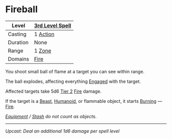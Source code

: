 # Fireball

| Level    | [3rd Level Spell](3rd%20Level%20Spells.md)                            |
| -------- | --------------------------------------------------------------------- |
| Casting  | 1 [Action](../../../../Game%20Procedures/Core%20Procedures/Action.md) |
| Duration | None                                                                  |
| Range    | 1 [Zone](../../../../Game%20Procedures/Core%20Procedures/Zone.md)     |
| Domains  | [Fire](../../Spell%20Domains/Fire.md)                                 |

You shoot small ball of flame at a target you can see within range.

The ball explodes, affecting everything [Engaged](../../../../Game%20Procedures/Conditions/Engaged.md) with the target.

Affected targets take 5d6 [Tier 2](../../../../Game%20Procedures/Combat/Damage/Damage%20Tiers/Tier%202.md) [Fire](../../../../Game%20Procedures/Combat/Damage/Damage%20Types/Fire.md) damage.

If the target is a [Beast](../../../../Resources%20for%20GMs/Creature%20Types/Beast.md), [Humanoid](../../../../Resources%20for%20GMs/Creature%20Types/Humanoid.md), or flammable object, it starts [Burning](../../../../Game%20Procedures/Conditions/Burning.md) — [Fire](../../../../Game%20Procedures/Combat/Damage/Damage%20Types/Fire.md).

*[Equipment](../../../../Player%20Characters/Inventory/Equipment.md) / [Stash](../../../../Player%20Characters/Inventory/Stash.md) do not count as objects*.

---
*Upcast: Deal an additional 1d6 damage per spell level*
